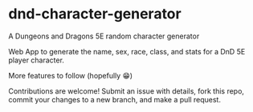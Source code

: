 # dnd-character-generator 
A Dungeons and Dragons 5E random character generator

Web App to generate the name, sex, race, class, and stats for a DnD 5E player character.

More features to follow (hopefully 😁)

Contributions are welcome! Submit an issue with details, fork this repo, commit your changes to a new branch, and make a pull request.
